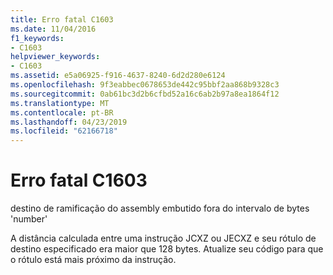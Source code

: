 ```yaml
---
title: Erro fatal C1603
ms.date: 11/04/2016
f1_keywords:
- C1603
helpviewer_keywords:
- C1603
ms.assetid: e5a06925-f916-4637-8240-6d2d280e6124
ms.openlocfilehash: 9f3eabbec0678653de442c95bbf2aa868b9328c3
ms.sourcegitcommit: 0ab61bc3d2b6cfbd52a16c6ab2b97a8ea1864f12
ms.translationtype: MT
ms.contentlocale: pt-BR
ms.lasthandoff: 04/23/2019
ms.locfileid: "62166718"
---
```

# <a name="fatal-error-c1603"></a>Erro fatal C1603

destino de ramificação do assembly embutido fora do intervalo de bytes 'number'

A distância calculada entre uma instrução JCXZ ou JECXZ e seu rótulo de destino especificado era maior que 128 bytes. Atualize seu código para que o rótulo está mais próximo da instrução.